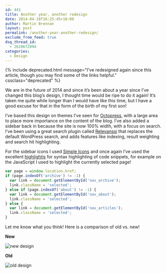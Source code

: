 ```yaml
---
id: 441
title: Another year, another redesign
date: 2014-04-18T16:25:45+10:00
author: Martin Brennan
layout: post
permalink: /another-year-another-redesign/
exclude_from_feed: true
dsq_thread_id:
  - 2620672094
categories:
  - Design
---
```


{% include deprecated.html message="I've redesigned again since this article, though you may find some of the links helpful." cssclass="deprecated" %}

We are in the future of 2014 and since it’s been about a year since I’ve changed this blog’s design, I thought time would be ripe to do it again! It’s taken me quite while longer than I would have like this time, but I have a good excuse for that in the form of the birth of my first son!<!--more-->

I’ve based this design on themes I’ve seen for [Octopress](http://octopress.org/), with a large area to place more importance on the content of the blog. I’ve also added a sidebar back in because the site is now 100% width, with a focus on search. I’ve been using a great search plugin called [Relevanssi](https://wordpress.org/plugins/relevanssi/ "relevanssi") that replaces the default WordPress search, and adds features like indexing, result weighting and search hit highlighting.

For the sidebar icons I used [Simple Icons](http://simpleicons.org/) and once again I’ve used the excellent [highlightjs](http://highlightjs.org/) for syntax highlighting of code snippets, for example on the JavaScript I used to highlight the currently selected page!

```javascript
var page = window.location.href;
if (page.indexOf('archive') != -1) {
  var link = document.getElementById('nav_archive');
  link.className = 'selected';
} else if (page.indexOf('about') != -1) {
  var link = document.getElementById('nav_about');
  link.className = 'selected';
} else {
  var link = document.getElementById('nav_articles');
  link.className = 'selected';
}
```

Let me know what you think! Here is a comparison of old vs. new!

**New**

![new design](/images/new.jpg)

**Old**

![old design](/images/old.jpg)
